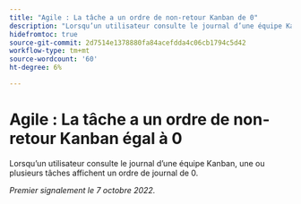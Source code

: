 ```yaml
---
title: "Agile : La tâche a un ordre de non-retour Kanban de 0"
description: "Lorsqu’un utilisateur consulte le journal d’une équipe Kanban, une ou plusieurs tâches affichent un ordre de journal de 0."
hidefromtoc: true
source-git-commit: 2d7514e1378880fa84acefdda4c06cb1794c5d42
workflow-type: tm+mt
source-wordcount: '60'
ht-degree: 6%

---
```



# Agile : La tâche a un ordre de non-retour Kanban égal à 0

Lorsqu’un utilisateur consulte le journal d’une équipe Kanban, une ou plusieurs tâches affichent un ordre de journal de 0.

_Premier signalement le 7 octobre 2022._

